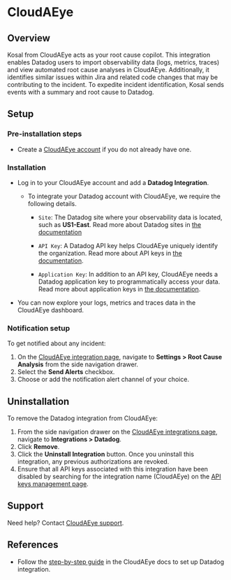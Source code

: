 # CloudAEye

## Overview

Kosal from CloudAEye acts as your root cause copilot. This integration enables Datadog users to import observability data (logs, metrics, traces) and view automated root cause analyses in CloudAEye. Additionally, it identifies similar issues within Jira and related code changes that may be contributing to the incident. To expedite incident identification, Kosal sends events with a summary and root cause to Datadog.

## Setup

### Pre-installation steps

- Create a [CloudAEye account](https://docs.cloudaeye.com/user-guide/tasks/register.html) if you do not already have one. 


### Installation

- Log in to your CloudAEye account and add a **Datadog Integration**. 
  - To integrate your Datadog account with CloudAEye, we require the following details.

    - `Site`: The Datadog site where your observability data is located, such as **US1-East**. Read more about Datadog sites in [the documentation](https://docs.datadoghq.com/getting_started/site/#access-the-datadog-site)

    - `API Key`: A Datadog API key helps CloudAEye uniquely identify the organization. Read more about API keys in [the documentation](https://docs.datadoghq.com/account_management/api-app-keys/).

    - `Application Key`: In addition to an API key, CloudAEye needs a Datadog application key to programmatically access your data. Read more about application keys in [the documentation](https://docs.datadoghq.com/account_management/api-app-keys/).


- You can now explore your logs, metrics and traces data in the CloudAEye dashboard.

### Notification setup

To get notified about any incident:
1. On the [CloudAEye integration page][1], navigate to **Settings > Root Cause Analysis** from the side navigation drawer. 
2. Select the **Send Alerts** checkbox.
3. Choose or add the notification alert channel of your choice.


## Uninstallation

To remove the Datadog integration from CloudAEye:
1. From the side navigation drawer on the [CloudAEye integrations page][1], navigate to **Integrations > Datadog**.
2. Click **Remove**.
3. Click the **Uninstall Integration** button. Once you uninstall this integration, any previous authorizations are revoked.
4. Ensure that all API keys associated with this integration have been disabled by searching for the integration name (CloudAEye) on the [API keys management page][3].



## Support

Need help? Contact [CloudAEye support](mailto:support@cloudaeye.com).


## References

- Follow the [step-by-step guide](https://docs.cloudaeye.com/user-guide/integrations/datadog.html) in the CloudAEye docs to set up Datadog integration. 


[1]: https://console.cloudaeye.com/integrations/datadog
[2]: https://app.datadoghq.com/organization-settings/oauth-applications
[3]: https://app.datadoghq.com/organization-settings/api-keys?filter=CloudAEye